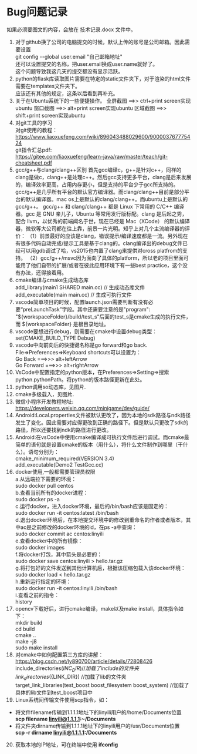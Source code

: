 # Bug问题记录
如果必须要图文的内容，会放在 技术记录.docx 文件中。

1. 对于github换了公司的电脑提交的时候，默认上传的账号是公司邮箱。因此需要设置  
  git config --global user.email "自己邮箱地址"  
  还可以设置提交的名称，把user.email换成user.name就好了。  
  这个问题导致我这几天的提交都没有显示活跃。
2. python的flask库读取图片需要在特定的static文件夹下，对于渲染的html文件需要在templates文件夹下。  
  应该还有其他的规定，这条以后看到再补充。
3. 关于在Ubuntu系统下的一些便捷操作。
  全屏截图 ==>>    ctrl+print screen实现ubuntu
  窗口截图 ==>>     alt+print screen实现ubuntu
  区域截图 ==>>   shift+print screen实现ubuntu
4. 对git工具的学习  
  对git使用的教程：https://www.liaoxuefeng.com/wiki/896043488029600/900003767775424  
  git指令汇总pdf:  
  https://gitee.com/liaoxuefeng/learn-java/raw/master/teach/git-cheatsheet.pdf
5. gcc/g++与clang/clang++区别
  首先gcc编译c，g++是针对c++，同样的clang是做c，clang++是处理c++。然后gcc支持更多平台，clang是后来发展的，编译效率更高，占用内存更小，但是支持的平台少于gcc所支持的。gcc/g++是几乎所有平台的默认官方编译器。而clang/clang++目前是部分平台的默认编译器。mac os上是默认的clang/clang++。而ubuntu上是默认的gcc/g++。
  gcc/g++ 和 clang/clang++ 都是 Linux 下常用的 C/C++ 编译器。gcc 是 GNU 亲儿子，Ubuntu 等常用发行版标配。clang 是后起之秀，配合 llvm，以优秀的前端闻名于世，现在已经是 Mac（XCode） 的默认编译器，微软等大公司都在往上靠，前景一片光明。知乎上对几个主流编译器的评价：
  （1）前景最好的应该是clang，错误提示/编译速度都是一流。另外现在有很多代码自动完成/提示工具是基于clang的。clang编译出的debug文件已经可以用gdb调试了哈，vs2015也内置了clang来提供对cross platfrom的支持。
  （2）gcc/g++/msvc因为面向了具体的platform，所以老的项目里面可能用了他们自带的扩展/或者在彼此应用环境下有一些best practice，这个没有办法，还得接着用。
6. cmake编译与cmake生成动态库  
  add_library(main1 SHARED main.cc)	// 生成动态库文件  
  add_executable(main main.cc)   // 生成可执行文件
7. vscode简单项目的时候，配置launch.json需要判断有没有必要“preLaunchTask”字段。其中还需要注意的是"program": "${workspaceFolder}/build/test_s"后面的test_s是cmake生成的执行文件，而 ${workspaceFolder} 是根目录地址。
8. vscode要想进行debug，则需要在cmake中设置debug类型：  set(CMAKE_BUILD_TYPE Debug)
9. vscode中向前向后的快捷键名称是go forward和go back.
  File=>Preferences=>Keyboard shortcuts可以设置为：  
  Go Back           ===>>>            alt+leftArrow  
  Go Forward        ===>>>            alt+rightArrow
10. VsCode中配置指定的python版本，在Preferences=>Setting=>搜索python.pythonPath。将python的版本路径更新在此处。
11. python调用so动态库，见图片.
12. cmake多级载入，见图片.
13. 微信小程序开发教程地址:  https://developers.weixin.qq.com/minigame/dev/guide/
14. Android:Local.properties文件被默认更改了，因为本地的sdk路径与ndk路径发生了变化。因此需要对应得更改到正确的路径下。但是默认只更改了sdk的路径，所以还要找到ndk的路径进行更改。
15. Android:在vsCode中使用cmake编译成可执行文件后进行调试。而cmake最简单的语句就是设置cmake的版本（用什么），将什么文件制作到哪里（干什么）。语句分别为：  
  cmake_minimum_required(VERSION 3.4)  
  add_executable(Demo2 TestGcc.cc)
16. docker使用,一般都需要管理员权限  
  a.从远端拉下需要的环境：  
    sudo docker pull centos  
  b.查看当前所有的docker进程：  
    sudo docker ps -a  
  c.运行docker，进入docker环境，最后的/bin/bash应该是固定的：  
    sudo docker run -it centos:latest /bin/bash  
  d.退出docker环境后，在本地提交环境中的修改到重命名的作者或者版本，其中ac是之前修改的docker环境的id，在ps -a中查询：  
    sudo docker commit ac centos:linyili  
  e.查看docker中的所有镜像：  
    sudo docker images  
  f.将docker打包，其中箭头是必要的：  
    sudo docker save centos:linyili >  hello.tar.gz  
  g.将打包好的文件发送到其他计算机后，根据该压缩包载入该docker环境：  
    sudo docker load <  hello.tar.gz  
  h.重新运行指定的环境：  
    sudo docker run -it centos:linyili /bin/bash  
  i.查看之前的指令：  
    history  
17. opencv下载好后，进行cmake编译，make以及make install，具体指令如下：  
  mkdir build  
  cd build  
  cmake ..  
  make -j8  
  sudo make install  
18. 对cmake中如何配置第三方库的讲解：  
  https://blog.csdn.net/ly890700/article/details/72808426  
  include_directories(${INC_DIR})  //加载了include的文件夹  
  link_directories(${LINK_DIR})    //加载了lib的文件夹  target_link_libraries(test_boost boost_filesystem    boost_system) //加载了具体的lib文件到test_boost项目中  
19. Linux系统间传输文件使用scp指令，如：  
  - 将文件filename传输到1.1.1.1地址下的linyili用户的/home/Documents位置  
  **scp filename linyili@1.1.1.1:~/Documents**  
  - 将文件夹dirname传输到1.1.1.1地址下的linyili用户的/usr/Documents位置  
  **scp -r dirname linyili@1.1.1.1:/Documents**
20. 获取本地的IP地址，可在终端中使用 **ifconfig**  
  